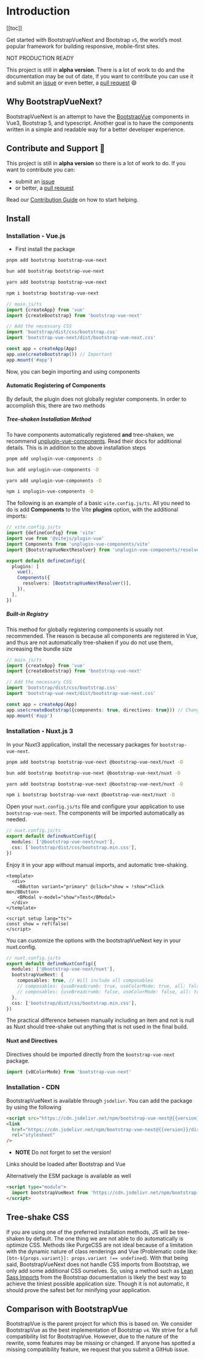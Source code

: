 # Introduction

<ClientOnly>
  <Teleport to=".bd-toc">

[[toc]]

  </Teleport>
</ClientOnly>

<div class="lead">

Get started with BootstrapVueNext and Bootstrap `v5`, the world’s most popular framework for building responsive, mobile-first sites.

</div>

<BAlert variant="danger" :model-value="true" class="my-5">

NOT PRODUCTION READY

This project is still in **alpha version**. There is a lot of work to do and the documentation may be out of date, if you want to contribute you can use it and submit an [issue](https://github.com/bootstrap-vue-next/bootstrap-vue-next/issues) or even better, a [pull request](https://github.com/bootstrap-vue-next/bootstrap-vue-next/pulls) 😄

</BAlert>

## Why BootstrapVueNext?

BootstrapVueNext is an attempt to have the [BootstrapVue](https://bootstrap-vue.org/) components in Vue3, Bootstrap 5, and typescript. Another goal is to have the components written in a simple and readable way for a better developer experience.

## Contribute and Support 🙌

This project is still in **alpha version** so there is a lot of work to do. If you want to contribute you can:

- submit an [issue](https://github.com/bootstrap-vue-next/bootstrap-vue-next/issues)
- or better, a [pull request](https://github.com/bootstrap-vue-next/bootstrap-vue-next/pulls)

Read our [Contribution Guide](https://github.com/bootstrap-vue-next/bootstrap-vue-next/blob/main/CONTRIBUTING.md) on how to start helping.

## Install

### Installation - Vue.js

- First install the package

<ClientOnly>
<BTabs v-model="codePreference">
  <BTab title="PNPM">

  <HighlightCard>

```bash
pnpm add bootstrap bootstrap-vue-next
```

  </HighlightCard>

  </BTab>
  <BTab title="BUN">

  <HighlightCard>

```bash
bun add bootstrap bootstrap-vue-next
```

  </HighlightCard>

  </BTab>
  <BTab title="YARN">

  <HighlightCard>

```bash
yarn add bootstrap bootstrap-vue-next
```

  </HighlightCard>

  </BTab>
  <BTab title="NPM">

  <HighlightCard>

```bash
npm i bootstrap bootstrap-vue-next
```

  </HighlightCard>

  </BTab>
</BTabs>
</ClientOnly>

<HighlightCard>

```typescript
// main.js/ts
import {createApp} from 'vue'
import {createBootstrap} from 'bootstrap-vue-next'

// Add the necessary CSS
import 'bootstrap/dist/css/bootstrap.css'
import 'bootstrap-vue-next/dist/bootstrap-vue-next.css'

const app = createApp(App)
app.use(createBootstrap()) // Important
app.mount('#app')
```

</HighlightCard>

Now, you can begin importing and using components

#### Automatic Registering of Components

By default, the plugin does not globally register components. In order to accomplish this, there are two methods

##### Tree-shaken Installation Method

To have components automatically registered **and** tree-shaken, we recommend [unplugin-vue-components](https://github.com/antfu/unplugin-vue-components). Read their docs for additional details. This is in addition to the above installation steps

<ClientOnly>
<BTabs v-model="codePreference">
  <BTab title="PNPM">

  <HighlightCard>

```bash
pnpm add unplugin-vue-components -D
```

  </HighlightCard>

  </BTab>
  <BTab title="BUN">

  <HighlightCard>

```bash
bun add unplugin-vue-components -D
```

  </HighlightCard>

  </BTab>
  <BTab title="YARN">

  <HighlightCard>

```bash
yarn add unplugin-vue-components -D
```

  </HighlightCard>

  </BTab>
  <BTab title="NPM">

  <HighlightCard>

```bash
npm i unplugin-vue-components -D
```

  </HighlightCard>

  </BTab>
</BTabs>
</ClientOnly>

The following is an example of a basic `vite.config.js/ts`. All you need to do is add **Components** to the Vite **plugins** option, with the additional imports:

<HighlightCard>

```ts
// vite.config.js/ts
import {defineConfig} from 'vite'
import vue from '@vitejs/plugin-vue'
import Components from 'unplugin-vue-components/vite'
import {BootstrapVueNextResolver} from 'unplugin-vue-components/resolvers'

export default defineConfig({
  plugins: [
    vue(),
    Components({
      resolvers: [BootstrapVueNextResolver()],
    }),
  ],
})
```

</HighlightCard>

##### Built-in Registry

This method for globally registering components is usually not recommended. The reason is because all components are registered in Vue, and thus are not automatically tree-shaken if you do not use them, increasing the bundle size

<HighlightCard>

```typescript
// main.js/ts
import {createApp} from 'vue'
import {createBootstrap} from 'bootstrap-vue-next'

// Add the necessary CSS
import 'bootstrap/dist/css/bootstrap.css'
import 'bootstrap-vue-next/dist/bootstrap-vue-next.css'

const app = createApp(App)
app.use(createBootstrap({components: true, directives: true})) // Change this line
app.mount('#app')
```

</HighlightCard>

### Installation - Nuxt.js 3

In your Nuxt3 application, install the necessary packages for `bootstrap-vue-next`.

<ClientOnly>
<BTabs v-model="codePreference">
  <BTab title="PNPM">

  <HighlightCard>

```bash
pnpm add bootstrap bootstrap-vue-next @bootstrap-vue-next/nuxt -D
```

  </HighlightCard>

  </BTab>
  <BTab title="BUN">

  <HighlightCard>

```bash
bun add bootstrap bootstrap-vue-next @bootstrap-vue-next/nuxt -D
```

  </HighlightCard>

  </BTab>
  <BTab title="YARN">

  <HighlightCard>

```bash
yarn add bootstrap bootstrap-vue-next @bootstrap-vue-next/nuxt -D
```

  </HighlightCard>

  </BTab>
  <BTab title="NPM">

  <HighlightCard>

```bash
npm i bootstrap bootstrap-vue-next @bootstrap-vue-next/nuxt -D
```

  </HighlightCard>

  </BTab>
</BTabs>
</ClientOnly>

Open your `nuxt.config.js/ts` file and configure your application to use `bootstrap-vue-next`. The components will be imported automatically as needed.

<HighlightCard>

```ts
// nuxt.config.js/ts
export default defineNuxtConfig({
  modules: ['@bootstrap-vue-next/nuxt'],
  css: ['bootstrap/dist/css/bootstrap.min.css'],
})
```

</HighlightCard>

Enjoy it in your app without manual imports, and automatic tree-shaking.

<HighlightCard>

```vue
<template>
  <div>
    <BButton variant="primary" @click="show = !show">Click me</BButton>
    <BModal v-model="show">Test</BModal>
  </div>
</template>

<script setup lang="ts">
const show = ref(false)
</script>
```

</HighlightCard>

You can customize the options with the bootstrapVueNext key in your nuxt.config.

<HighlightCard>

```ts
// nuxt.config.js/ts
export default defineNuxtConfig({
  modules: ['@bootstrap-vue-next/nuxt'],
  bootstrapVueNext: {
    composables: true, // Will include all composables
    // composables: {useBreadcrumb: true, useColorMode: true, all: false}, // Will include only useBreadcrumb & useColorMode
    // composables: {useBreadcrumb: false, useColorMode: false, all: true} // Will include everything except useBreadcrumb & useColorMode
  },
  css: ['bootstrap/dist/css/bootstrap.min.css'],
})
```

</HighlightCard>

The practical difference between manually including an item and not is null as Nuxt should tree-shake out anything that is not used in the final build.

#### Nuxt and Directives

Directives should be imported directly from the `bootstrap-vue-next` package.

<HighlightCard>

```ts
import {vBColorMode} from 'bootstrap-vue-next'
```

</HighlightCard>

### Installation - CDN

BootstrapVueNext is available through `jsdelivr`. You can add the package by using the following

<HighlightCard>

```html
<script src="https://cdn.jsdelivr.net/npm/bootstrap-vue-next@{{version}}/dist/bootstrap-vue-next.umd.min.js"></script>
<link
  href="https://cdn.jsdelivr.net/npm/bootstrap-vue-next@{{version}}/dist/bootstrap-vue-next.min.css"
  rel="stylesheet"
/>
```

</HighlightCard>

- **NOTE** Do not forget to set the version!

<BAlert :model-value="true" variant="info">
Links should be loaded after Bootstrap and Vue
</BAlert>

Alternatively the ESM package is available as well

<HighlightCard>

```html
<script type="module">
  import bootstrapVueNext from 'https://cdn.jsdelivr.net/npm/bootstrap-vue-next@{{version}}/+esm'
</script>
```

</HighlightCard>

## Tree-shake CSS

If you are using one of the preferred installation methods, JS will be tree-shaken by default. The one thing we are not able to do automatically is optimize CSS. Methods like PurgeCSS are not ideal because of a limitation with the dynamic nature of class renderings and Vue (Problematic code like: `[btn-${props.variant}]: props.variant !== undefined`). With that being said, BootstrapVueNext does not handle CSS imports from Bootstrap, we only add some additional CSS ourselves. So, using a method such as [Lean Sass Imports](https://getbootstrap.com/docs/5.3/customize/optimize/#lean-sass-imports) from the Bootstrap documentation is likely the best way to achieve the tiniest possible application size. Though it is not automatic, it should prove the safest bet for minifying your application.

## Comparison with BootstrapVue

BootstrapVue is the parent project for which this is based on. We consider BootstrapVue as the best implementation of Bootstrap `v4`. We strive for a full compatibility list for BootstrapVue. However, due to the nature of the rewrite, some features may be missing or changed. If anyone has spotted a missing compatibility feature, we request that you submit a GitHub issue.

<script setup lang="ts">
import {BCard, BCardBody, BAlert, BTab, BTabs} from 'bootstrap-vue-next'
import {useLocalStorage} from '@vueuse/core'
import HighlightCard from './components/HighlightCard.vue'

const codePreference = useLocalStorage('code-group-preference', 0)
</script>
